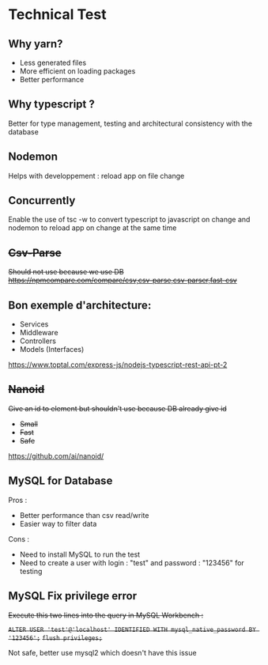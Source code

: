 # Technical Test

## Why yarn?

- Less generated files
- More efficient on loading packages
- Better performance

## Why typescript ?

Better for type management, testing and architectural consistency with the database

## Nodemon

Helps with developpement : reload app on file change

## Concurrently

Enable the use of tsc -w to convert typescript to javascript on change and nodemon to reload app on change at the same time

## ~~Csv-Parse~~

~~Should not use because we use DB~~
~~https://npmcompare.com/compare/csv,csv-parse,csv-parser,fast-csv~~

## Bon exemple d'architecture:

- Services
- Middleware
- Controllers
- Models (Interfaces)

https://www.toptal.com/express-js/nodejs-typescript-rest-api-pt-2

## ~~Nanoid~~

~~Give an id to element but shouldn't use because DB already give id~~

- ~~Small~~
- ~~Fast~~
- ~~Safe~~

https://github.com/ai/nanoid/

## MySQL for Database

Pros :

- Better performance than csv read/write
- Easier way to filter data

Cons :

- Need to install MySQL to run the test
- Need to create a user with login : "test" and password : "123456" for testing

## MySQL Fix privilege error

~~Execute this two lines into the query in MySQL Workbench :~~

~~`ALTER USER 'test'@'localhost' IDENTIFIED WITH mysql_native_password BY '123456';`~~
~~`flush privileges;`~~

Not safe, better use mysql2 which doesn't have this issue
